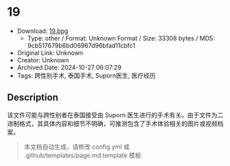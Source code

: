 # 19

- Download: [19.bpg](19.bpg)
    - Type: other / Format: Unknown Format / Size: 33308 bytes / MD5: 9cb517679b6bd06967d96bfad11cbfc1
- Original Link: Unknown
- Creator: Unknown
- Archived Date: 2024-10-27 06:07:29
- Tags: 跨性别手术, 泰国手术, Suporn医生, 医疗经历

## Description

该文件可能与跨性别者在泰国接受由 Suporn 医生进行的手术有关。由于文件为二进制格式，其具体内容和细节不明确，可推测包含了手术体验相关的图片或视频档案。

> 本文档自动生成，请修改 config.yml 或 .github/templates/page.md.template 模板
